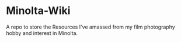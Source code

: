 # Minolta-Wiki
A repo to store the Resources I've amassed from my film photography hobby and interest in Minolta.
